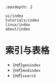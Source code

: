```{include} ../README.md
```

```{toctree}
:maxdepth: 2

ui/index
tutorials/index
linux/index
about/index
```

# 索引与表格

* {ref}`genindex`
* {ref}`modindex`
* {ref}`search`
